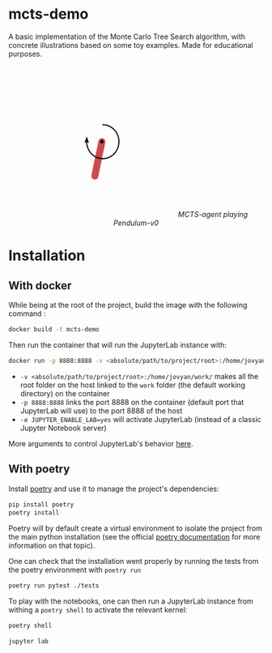 # mcts-demo
A basic implementation of the Monte Carlo Tree Search algorithm, with concrete illustrations based on some toy examples. Made for educational purposes.

<p align="center">
    <img src="https://raw.githubusercontent.com/lucasBOYER/mcts-demo/main/img/pendulum.gif" width="300" height="300" alt="MCTS-agent playing Pendulum"/>
    <em>MCTS-agent playing Pendulum-v0</em>
</p>

# Installation
## With docker
While being at the root of the project, build the image with the following command :
```sh
docker build -t mcts-demo
```

Then run the container that will run the JupyterLab instance with:
```sh
docker run -p 8888:8888 -v <absolute/path/to/project/root>:/home/jovyan/work/ -e JUPYTER_ENABLE_LAB=yes mcts-demo
```
* `-v <absolute/path/to/project/root>:/home/jovyan/work/` makes all the root folder on the host linked to the `work` folder (the default working directory) on the container
* `-p 8888:8888` links the port 8888 on the container (default port that JupyterLab will use) to the port 8888 of the host
* `-e JUPYTER_ENABLE_LAB=yes` will activate JupyterLab (instead of a classic Jupyter Notebook server)

More arguments to control JupyterLab's behavior [here](https://jupyter-docker-stacks.readthedocs.io/en/latest/using/common.html).

## With poetry

Install [poetry] and use it to manage the project's dependencies:
```sh
pip install poetry
poetry install
```

Poetry will by default create a virtual environment to isolate the project from the main python installation (see the official [poetry documentation](https://python-poetry.org/docs/basic-usage/#using-your-virtual-environment) for more information on that topic).

One can check that the installation went properly by running the tests from the poetry environment with `poetry run`
```sh
poetry run pytest ./tests
```

To play with the notebooks, one can then run a JupyterLab instance from withing a `poetry shell` to activate the relevant kernel:
```sh
poetry shell
```
```sh
jupyter lab
```




[poetry]: https://python-poetry.org/docs/

